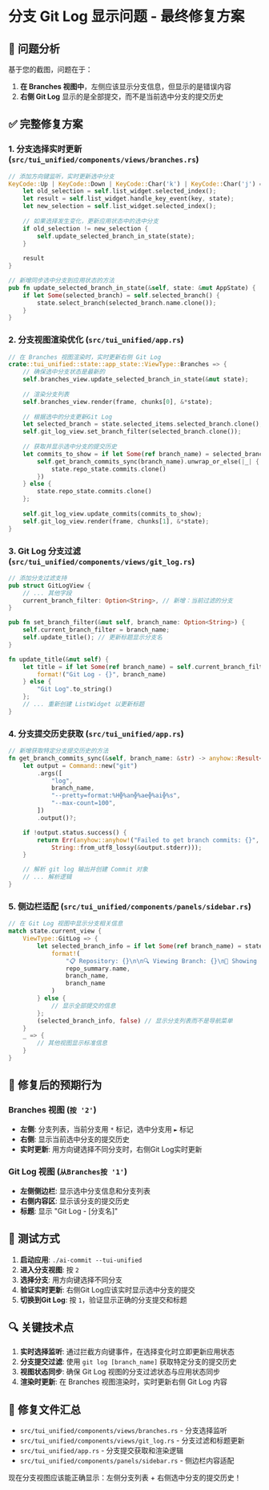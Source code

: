 # 分支 Git Log 显示问题 - 最终修复方案

## 🔧 问题分析
基于您的截图，问题在于：
1. **在 Branches 视图中**，左侧应该显示分支信息，但显示的是错误内容
2. **右侧 Git Log** 显示的是全部提交，而不是当前选中分支的提交历史

## ✅ 完整修复方案

### 1. **分支选择实时更新** (`src/tui_unified/components/views/branches.rs`)

```rust
// 添加方向键监听，实时更新选中分支
KeyCode::Up | KeyCode::Down | KeyCode::Char('k') | KeyCode::Char('j') => {
    let old_selection = self.list_widget.selected_index();
    let result = self.list_widget.handle_key_event(key, state);
    let new_selection = self.list_widget.selected_index();
    
    // 如果选择发生变化，更新应用状态中的选中分支
    if old_selection != new_selection {
        self.update_selected_branch_in_state(state);
    }
    
    result
}

// 新增同步选中分支到应用状态的方法
pub fn update_selected_branch_in_state(&self, state: &mut AppState) {
    if let Some(selected_branch) = self.selected_branch() {
        state.select_branch(selected_branch.name.clone());
    }
}
```

### 2. **分支视图渲染优化** (`src/tui_unified/app.rs`)

```rust
// 在 Branches 视图渲染时，实时更新右侧 Git Log
crate::tui_unified::state::app_state::ViewType::Branches => {
    // 确保选中分支状态是最新的
    self.branches_view.update_selected_branch_in_state(&mut state);
    
    // 渲染分支列表
    self.branches_view.render(frame, chunks[0], &*state);
    
    // 根据选中的分支更新Git Log
    let selected_branch = state.selected_items.selected_branch.clone();
    self.git_log_view.set_branch_filter(selected_branch.clone());
    
    // 获取并显示选中分支的提交历史
    let commits_to_show = if let Some(ref branch_name) = selected_branch {
        self.get_branch_commits_sync(branch_name).unwrap_or_else(|_| {
            state.repo_state.commits.clone()
        })
    } else {
        state.repo_state.commits.clone()
    };
    
    self.git_log_view.update_commits(commits_to_show);
    self.git_log_view.render(frame, chunks[1], &*state);
}
```

### 3. **Git Log 分支过滤** (`src/tui_unified/components/views/git_log.rs`)

```rust
// 添加分支过滤支持
pub struct GitLogView {
    // ... 其他字段
    current_branch_filter: Option<String>, // 新增：当前过滤的分支
}

pub fn set_branch_filter(&mut self, branch_name: Option<String>) {
    self.current_branch_filter = branch_name;
    self.update_title(); // 更新标题显示分支名
}

fn update_title(&mut self) {
    let title = if let Some(ref branch_name) = self.current_branch_filter {
        format!("Git Log - {}", branch_name)
    } else {
        "Git Log".to_string()
    };
    // ... 重新创建 ListWidget 以更新标题
}
```

### 4. **分支提交历史获取** (`src/tui_unified/app.rs`)

```rust
// 新增获取特定分支提交历史的方法
fn get_branch_commits_sync(&self, branch_name: &str) -> anyhow::Result<Vec<Commit>> {
    let output = Command::new("git")
        .args([
            "log",
            branch_name,
            "--pretty=format:%H╬%an╬%ae╬%ai╬%s",
            "--max-count=100",
        ])
        .output()?;

    if !output.status.success() {
        return Err(anyhow::anyhow!("Failed to get branch commits: {}", 
            String::from_utf8_lossy(&output.stderr)));
    }

    // 解析 git log 输出并创建 Commit 对象
    // ... 解析逻辑
}
```

### 5. **侧边栏适配** (`src/tui_unified/components/panels/sidebar.rs`)

```rust
// 在 Git Log 视图中显示分支相关信息
match state.current_view {
    ViewType::GitLog => {
        let selected_branch_info = if let Some(ref branch_name) = state.selected_items.selected_branch {
            format!(
                "📋 Repository: {}\n\n🔍 Viewing Branch: {}\n📝 Showing commits for: {}\n\n",
                repo_summary.name,
                branch_name,
                branch_name
            )
        } else {
            // 显示全部提交的信息
        };
        (selected_branch_info, false) // 显示分支列表而不是导航菜单
    }
    _ => {
        // 其他视图显示标准信息
    }
}
```

## 🎯 修复后的预期行为

### Branches 视图 (`按 '2'`)
- **左侧**: 分支列表，当前分支用 `*` 标记，选中分支用 `►` 标记
- **右侧**: 显示当前选中分支的提交历史
- **实时更新**: 用方向键选择不同分支时，右侧Git Log实时更新

### Git Log 视图 (`从Branches按 '1'`)
- **左侧侧边栏**: 显示选中分支信息和分支列表
- **右侧内容区**: 显示该分支的提交历史
- **标题**: 显示 "Git Log - [分支名]"

## 🧪 测试方式

1. **启动应用**: `./ai-commit --tui-unified`
2. **进入分支视图**: 按 `2`
3. **选择分支**: 用方向键选择不同分支
4. **验证实时更新**: 右侧Git Log应该实时显示选中分支的提交
5. **切换到Git Log**: 按 `1`，验证显示正确的分支提交和标题

## 🔍 关键技术点

1. **实时选择监听**: 通过拦截方向键事件，在选择变化时立即更新应用状态
2. **分支提交过滤**: 使用 `git log [branch_name]` 获取特定分支的提交历史
3. **视图状态同步**: 确保 Git Log 视图的分支过滤状态与应用状态同步
4. **渲染时更新**: 在 Branches 视图渲染时，实时更新右侧 Git Log 内容

## 📝 修复文件汇总

- `src/tui_unified/components/views/branches.rs` - 分支选择监听
- `src/tui_unified/components/views/git_log.rs` - 分支过滤和标题更新  
- `src/tui_unified/app.rs` - 分支提交获取和渲染逻辑
- `src/tui_unified/components/panels/sidebar.rs` - 侧边栏内容适配

现在分支视图应该能正确显示：左侧分支列表 + 右侧选中分支的提交历史！